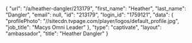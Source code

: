 {
    "url": "\/a\/heather-dangler\/213179",
    "first_name": "Heather",
    "last_name": "Dangler",
    "email": null,
    "id": "213179",
    "login_id": "1759121",
    "data": {
        "profilePhoto": "\/\/sitecdn.tvpage.com\/player\/logos\/default_profile.jpg",
        "job_title": "Macys Omni Leader"
    },
    "type": "captivate",
    "layout": "ambassador",
    "title": "Heather Dangler"
}